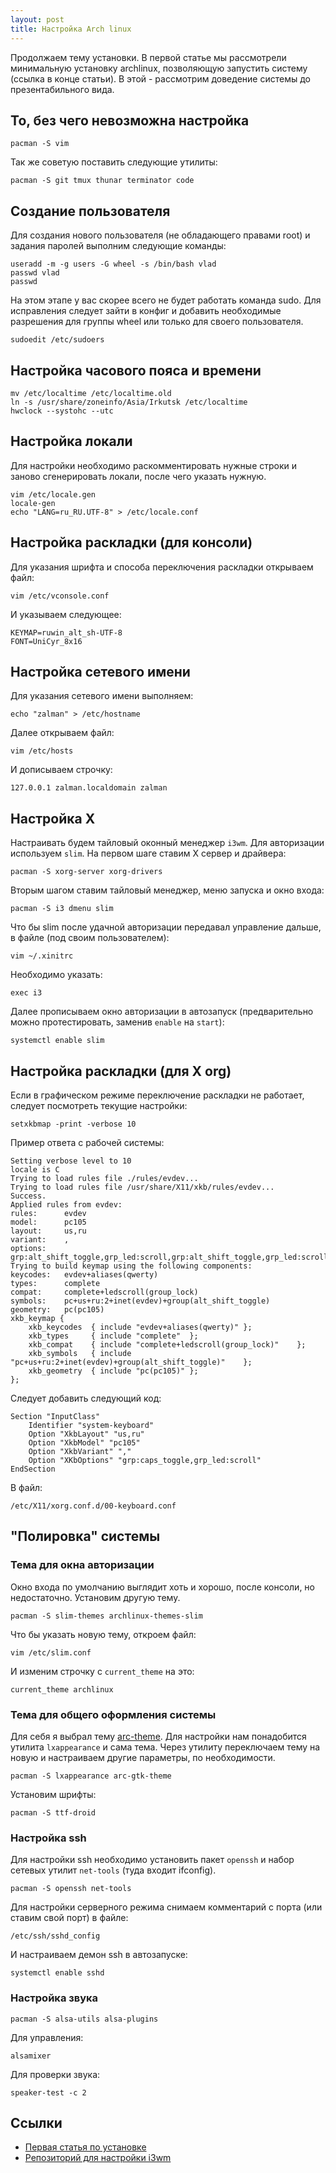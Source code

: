 ```yaml
---
layout: post
title: Настройка Arch linux
---
```


Продолжаем тему установки. В первой статье мы рассмотрели минимальную установку archlinux, позволяющую запустить систему (ссылка в конце статьи). В этой - рассмотрим доведение системы до презентабильного вида.

## То, без чего невозможна настройка

```
pacman -S vim
```

Так же советую поставить следующие утилиты:

```
pacman -S git tmux thunar terminator code
```

## Создание пользователя

Для создания нового пользователя (не обладающего правами root) и задания паролей выполним следующие команды:

```
useradd -m -g users -G wheel -s /bin/bash vlad
passwd vlad
passwd
```

На этом этапе у вас скорее всего не будет работать команда sudo. Для исправления следует зайти в конфиг и добавить необходимые разрешения для группы wheel или только для своего пользователя.

```
sudoedit /etc/sudoers
```

## Настройка часового пояса и времени

```
mv /etc/localtime /etc/localtime.old
ln -s /usr/share/zoneinfo/Asia/Irkutsk /etc/localtime
hwclock --systohc --utc
```

## Настройка локали

Для настройки необходимо раскомментировать нужные строки и заново сгенерировать локали, после чего указать нужную.

```
vim /etc/locale.gen
locale-gen
echo "LANG=ru_RU.UTF-8" > /etc/locale.conf
```

## Настройка раскладки (для консоли)

Для указания шрифта и способа переключения раскладки открываем файл:

```
vim /etc/vconsole.conf
```

И указываем следующее:

```
KEYMAP=ruwin_alt_sh-UTF-8
FONT=UniCyr_8x16
```

## Настройка сетевого имени

Для указания сетевого имени выполняем:

```
echo "zalman" > /etc/hostname
```

Далее открываем файл:

```
vim /etc/hosts
```

И дописываем строчку:

```
127.0.0.1 zalman.localdomain zalman
```

## Настройка X

Настраивать будем тайловый оконный менеджер `i3wm`. Для авторизации используем `slim`. На первом шаге ставим X сервер и драйвера:

```
pacman -S xorg-server xorg-drivers
```

Вторым шагом ставим тайловый менеджер, меню запуска и окно входа:

```
pacman -S i3 dmenu slim
```

Что бы slim после удачной авторизации передавал управление дальше, в файле (под своим пользователем):

```
vim ~/.xinitrc
```

Необходимо указать:

```
exec i3
```

Далее прописываем окно авторизации в автозапуск (предварительно можно протестировать, заменив `enable` на `start`):

```
systemctl enable slim
```

## Настройка раскладки (для Х org)

Если в графическом режиме переключение раскладки не работает, следует посмотреть текущие настройки:

```
setxkbmap -print -verbose 10
```

Пример ответа с рабочей системы:

```
Setting verbose level to 10
locale is C
Trying to load rules file ./rules/evdev...
Trying to load rules file /usr/share/X11/xkb/rules/evdev...
Success.
Applied rules from evdev:
rules:      evdev
model:      pc105
layout:     us,ru
variant:    ,
options:    grp:alt_shift_toggle,grp_led:scroll,grp:alt_shift_toggle,grp_led:scroll
Trying to build keymap using the following components:
keycodes:   evdev+aliases(qwerty)
types:      complete
compat:     complete+ledscroll(group_lock)
symbols:    pc+us+ru:2+inet(evdev)+group(alt_shift_toggle)
geometry:   pc(pc105)
xkb_keymap {
	xkb_keycodes  { include "evdev+aliases(qwerty)"	};
	xkb_types     { include "complete"	};
	xkb_compat    { include "complete+ledscroll(group_lock)"	};
	xkb_symbols   { include "pc+us+ru:2+inet(evdev)+group(alt_shift_toggle)"	};
	xkb_geometry  { include "pc(pc105)"	};
};
```

Следует добавить следующий код:

```
Section "InputClass"
    Identifier "system-keyboard"
	Option "XkbLayout" "us,ru"
	Option "XkbModel" "pc105"
	Option "XkbVariant" ","
	Option "XKbOptions" "grp:caps_toggle,grp_led:scroll"
EndSection
```

В файл:

```
/etc/X11/xorg.conf.d/00-keyboard.conf
```

## "Полировка" системы

### Тема для окна авторизации

Окно входа по умолчанию выглядит хоть и хорошо, после консоли, но недостаточно. Установим другую тему.

```
pacman -S slim-themes archlinux-themes-slim
```

Что бы указать новую тему, откроем файл:

```
vim /etc/slim.conf
```

И изменим строчку с `current_theme` на это:

```
current_theme archlinux
```

### Тема для общего оформления системы

Для себя я выбрал тему [arc-theme](https://github.com/horst3180/Arc-theme). Для настройки нам понадобится утилита `lxappearance` и сама тема. Через утилиту переключаем тему на новую и настраиваем другие параметры, по необходимости.

```
pacman -S lxappearance arc-gtk-theme
```

Установим шрифты:

```
pacman -S ttf-droid
```

### Настройка ssh

Для настройки ssh необходимо установить пакет `openssh` и набор сетевых утилит `net-tools` (туда входит ifconfig).

```
pacman -S openssh net-tools
```

Для настройки серверного режима снимаем комментарий с порта (или ставим свой порт) в файле:

```
/etc/ssh/sshd_config
```

И настраиваем демон ssh в автозапуске:

```
systemctl enable sshd
```

### Настройка звука

```
pacman -S alsa-utils alsa-plugins
```

Для управления:

```
alsamixer
```

Для проверки звука:

```
speaker-test -c 2
```

## Ссылки

* [Первая статья по установке](/20181104-install-arch)
* [Репозиторий для настройки i3wm](https://github.com/vlad-ku/i3conf)
